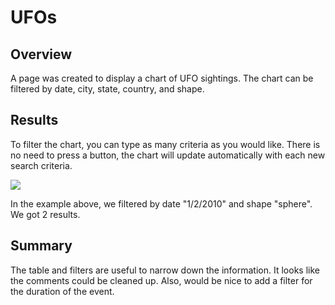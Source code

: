 # UFOs
## Overview
A page was created to display a chart of UFO sightings. The chart can be filtered by date, city, state, country, and shape. 

## Results
To filter the chart, you can type as many criteria as you would like. There is no need to press a button, the chart will update automatically with each new search criteria. 

![]("screen_shot_1.png")

In the example above, we filtered by date "1/2/2010" and shape "sphere". We got 2 results. 

## Summary
The table and filters are useful to narrow down the information. It looks like the comments could be cleaned up. Also, would be nice to add a filter for the duration of the event. 